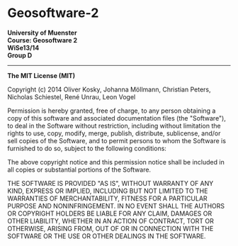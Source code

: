 Geosoftware-2
=============

**University of Muenster**<br/>
**Course: Geosoftware 2**<br/>
**WiSe13/14**<br/>
**Group D**


***


**The MIT License (MIT)**

Copyright (c) 2014 Oliver Kosky, Johanna Möllmann, Christian Peters, Nicholas Schiestel, René Unrau, Leon Vogel

Permission is hereby granted, free of charge, to any person obtaining a copy
of this software and associated documentation files (the "Software"), to deal
in the Software without restriction, including without limitation the rights
to use, copy, modify, merge, publish, distribute, sublicense, and/or sell
copies of the Software, and to permit persons to whom the Software is
furnished to do so, subject to the following conditions:

The above copyright notice and this permission notice shall be included in
all copies or substantial portions of the Software.

THE SOFTWARE IS PROVIDED "AS IS", WITHOUT WARRANTY OF ANY KIND, EXPRESS OR
IMPLIED, INCLUDING BUT NOT LIMITED TO THE WARRANTIES OF MERCHANTABILITY,
FITNESS FOR A PARTICULAR PURPOSE AND NONINFRINGEMENT. IN NO EVENT SHALL THE
AUTHORS OR COPYRIGHT HOLDERS BE LIABLE FOR ANY CLAIM, DAMAGES OR OTHER
LIABILITY, WHETHER IN AN ACTION OF CONTRACT, TORT OR OTHERWISE, ARISING FROM,
OUT OF OR IN CONNECTION WITH THE SOFTWARE OR THE USE OR OTHER DEALINGS IN
THE SOFTWARE.

